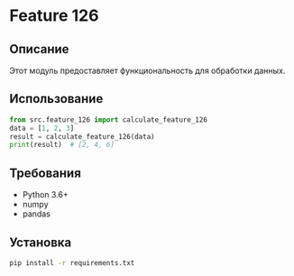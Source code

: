 # Feature 126
## Описание
Этот модуль предоставляет функциональность для обработки данных.
## Использование
```python
from src.feature_126 import calculate_feature_126
data = [1, 2, 3]
result = calculate_feature_126(data)
print(result)  # [2, 4, 6]
```
## Требования
- Python 3.6+
- numpy
- pandas
## Установка
```bash
pip install -r requirements.txt
```